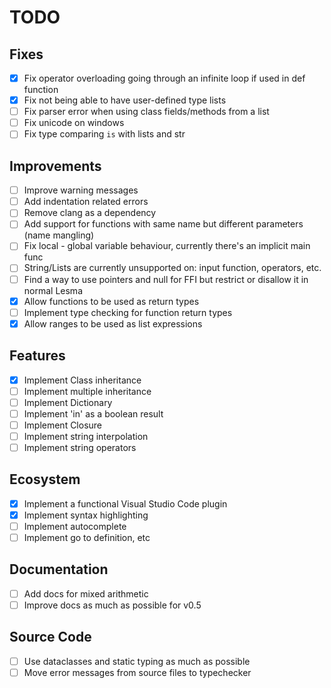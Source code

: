 # TODO

## Fixes
- [x] Fix operator overloading going through an infinite loop if used in def function
- [x] Fix not being able to have user-defined type lists
- [ ] Fix parser error when using class fields/methods from a list
- [ ] Fix unicode on windows
- [ ] Fix type comparing `is` with lists and str

## Improvements
- [ ] Improve warning messages
- [ ] Add indentation related errors
- [ ] Remove clang as a dependency
- [ ] Add support for functions with same name but different parameters (name mangling)
- [ ] Fix local - global variable behaviour, currently there's an implicit main func
- [ ] String/Lists are currently unsupported on: input function, operators, etc.
- [ ] Find a way to use pointers and null for FFI but restrict or disallow it in normal Lesma
- [x] Allow functions to be used as return types
- [ ] Implement type checking for function return types
- [x] Allow ranges to be used as list expressions

## Features
- [x] Implement Class inheritance
- [ ] Implement multiple inheritance
- [ ] Implement Dictionary
- [ ] Implement 'in' as a boolean result
- [ ] Implement Closure
- [ ] Implement string interpolation
- [ ] Implement string operators

## Ecosystem
- [x] Implement a functional Visual Studio Code plugin
- [x] Implement syntax highlighting
- [ ] Implement autocomplete
- [ ] Implement go to definition, etc

## Documentation
- [ ] Add docs for mixed arithmetic
- [ ] Improve docs as much as possible for v0.5

## Source Code
- [ ] Use dataclasses and static typing as much as possible
- [ ] Move error messages from source files to typechecker